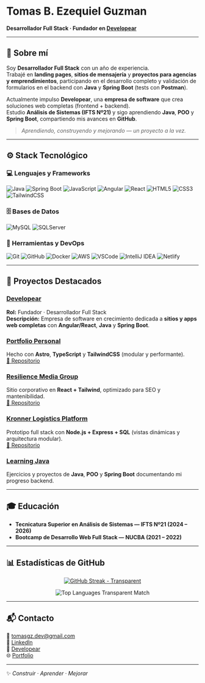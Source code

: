 # Tomas B. Ezequiel Guzman  
**Desarrollador Full Stack · Fundador en [Developear](https://www.linkedin.com/company/developear-tech)**  

---

## 👋 Sobre mí  

Soy **Desarrollador Full Stack** con un año de experiencia.  
Trabajé en **landing pages**, **sitios de mensajería** y **proyectos para agencias y emprendimientos**, participando en el desarrollo completo y validación de formularios en el backend con **Java** y **Spring Boot** (tests con **Postman**).  

Actualmente impulso **Developear**, una **empresa de software** que crea soluciones web completas (frontend + backend).  
Estudio **Análisis de Sistemas (IFTS Nº21)** y sigo aprendiendo **Java**, **POO** y **Spring Boot**, compartiendo mis avances en **GitHub**.  

> *Aprendiendo, construyendo y mejorando — un proyecto a la vez.*

---

## ⚙️ Stack Tecnológico  

### 💻 Lenguajes y Frameworks  
![Java](https://img.shields.io/badge/-Java-007396?style=flat&logo=java&logoColor=white)
![Spring Boot](https://img.shields.io/badge/-Spring%20Boot-6DB33F?style=flat&logo=springboot&logoColor=white)
![JavaScript](https://img.shields.io/badge/-JavaScript-F7DF1E?style=flat&logo=javascript&logoColor=000)
![Angular](https://img.shields.io/badge/-Angular-DD0031?style=flat&logo=angular&logoColor=white)
![React](https://img.shields.io/badge/-React-20232A?style=flat&logo=react&logoColor=61DAFB)
![HTML5](https://img.shields.io/badge/-HTML5-E34F26?style=flat&logo=html5&logoColor=white)
![CSS3](https://img.shields.io/badge/-CSS3-1572B6?style=flat&logo=css3&logoColor=white)
![TailwindCSS](https://img.shields.io/badge/-TailwindCSS-38B2AC?style=flat&logo=tailwindcss&logoColor=white)

### 🗄️ Bases de Datos  
![MySQL](https://img.shields.io/badge/-MySQL-4479A1?style=flat&logo=mysql&logoColor=white)
![SQLServer](https://img.shields.io/badge/-SQL%20Server-CC2927?style=flat&logo=microsoftsqlserver&logoColor=white)

### 🧰 Herramientas y DevOps  
![Git](https://img.shields.io/badge/-Git-F05032?style=flat&logo=git&logoColor=white)
![GitHub](https://img.shields.io/badge/-GitHub-181717?style=flat&logo=github&logoColor=white)
![Docker](https://img.shields.io/badge/-Docker-2496ED?style=flat&logo=docker&logoColor=white)
![AWS](https://img.shields.io/badge/-AWS-232F3E?style=flat&logo=amazonaws&logoColor=white)
![VSCode](https://img.shields.io/badge/-VS%20Code-0078D4?style=flat&logo=visualstudiocode&logoColor=white)
![IntelliJ IDEA](https://img.shields.io/badge/-IntelliJ%20IDEA-000000?style=flat&logo=intellijidea&logoColor=white)
![Netlify](https://img.shields.io/badge/-Netlify-00C7B7?style=flat&logo=netlify&logoColor=white)

---

## 🚀 Proyectos Destacados  

### [Developear](https://www.linkedin.com/company/developear-tech)  
**Rol:** Fundador · Desarrollador Full Stack  
**Descripción:** Empresa de software en crecimiento dedicada a **sitios y apps web completas** con **Angular/React**, **Java** y **Spring Boot**.

### [Portfolio Personal](https://tomasguzmandev.netlify.app/)  
Hecho con **Astro**, **TypeScript** y **TailwindCSS** (modular y performante).  
[🔗 Repositorio](https://github.com/tomasgz7/Portfolio)

### [Resilience Media Group](https://resiliencemediagroup.netlify.app/)  
Sitio corporativo en **React + Tailwind**, optimizado para SEO y mantenibilidad.  
[🔗 Repositorio](https://github.com/tomasgz7/PaginaResilience)

### [Kronner Logistics Platform](https://kronner-logistica-prototipo.netlify.app/)  
Prototipo full stack con **Node.js + Express + SQL** (vistas dinámicas y arquitectura modular).  
[🔗 Repositorio](https://github.com/tomasgz7/PaginaKronner)

### [Learning Java](https://github.com/tomasgz7/LearningJava)  
Ejercicios y proyectos de **Java**, **POO** y **Spring Boot** documentando mi progreso backend.

---

## 🎓 Educación  

- **Tecnicatura Superior en Análisis de Sistemas — IFTS Nº21 (2024 – 2026)**  
- **Bootcamp de Desarrollo Web Full Stack — NUCBA (2021 – 2022)**  

---

## 📊 Estadísticas de GitHub  

<p align="center">
  <a href="https://git.io/streak-stats">
    <img 
      src="https://streak-stats.demolab.com?user=tomasgz7&theme=transparent"
      alt="GitHub Streak - Transparent" />
  </a>
</p>

<p align="center">
  <img 
    src="https://github-readme-stats.vercel.app/api/top-langs/?username=tomasgz7&layout=compact&hide_border=true&bg_color=00000000&title_color=58A6FF&text_color=C9D1D9&icon_color=58A6FF"
    alt="Top Languages Transparent Match" />
</p>

---

## 📬 Contacto  

📧 [tomasgz.dev@gmail.com](mailto:tomasgz.dev@gmail.com)  
🔗 [LinkedIn](https://www.linkedin.com/in/tomasgz7)  
🏢 [Developear](https://www.linkedin.com/company/developear-tech)  
🌐 [Portfolio](https://tomasguzmandev.netlify.app)

---

✨ *Construir · Aprender · Mejorar*
